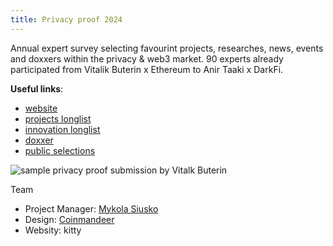 ```yaml
---
title: Privacy proof 2024
---
```


Annual expert survey selecting favourint projects, researches, news, events and doxxers within the privacy & web3 market. 90 experts already participated from Vitalik Buterin x Ethereum to Anir Taaki x DarkFi.

**Useful links**:
- [website](https://awards.web3privacy.info)
- [projects longlist](https://mirror.xyz/0x0f1F3DAf416B74DB3DE55Eb4D7513a80F4841073/haWi3Sl1N58b0PPuyDmjEqJsTjYbzqX2MV-klITsT9k)
- [innovation longlist](https://mirror.xyz/0x0f1F3DAf416B74DB3DE55Eb4D7513a80F4841073/3b_SwTqacLVDmJx561X0NuSLmnSKUsziKRJI6hMSQwE)
- [doxxer](https://mirror.xyz/0x0f1F3DAf416B74DB3DE55Eb4D7513a80F4841073/nUON7k1xROv-nuBoFNuPjJOgz0dgCiah51jnv-Vkka4)
- [public selections](https://x.com/hashtag/2024privacyproof)

![sample privacy proof submission by Vitalk Buterin](https://github.com/web3privacy/docs/blob/main/src/content/docs/assets/vitalik-x-ethereum.png)

Team
- Project Manager: [Mykola Siusko](https://github.com/Msiusko)
- Design: [Coinmandeer](https://github.com/coinmandeer)
- Websity: kitty

